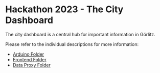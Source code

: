 # Hackathon 2023 - The City Dashboard

The city dashboard is a central hub for important information in Görlitz.

Please refer to the individual descriptions for more information:

- [Arduino Folder](./arduino/README.md)
- [Frontend Folder](./frontend/README.md)
- [Data Proxy Folder](./data-proxy/README.md)
